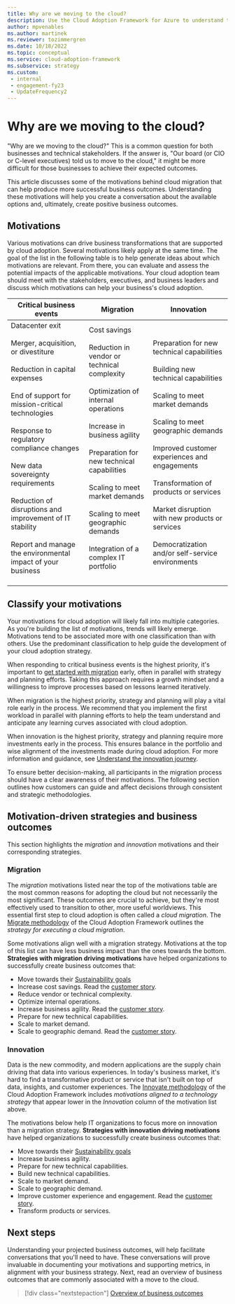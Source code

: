 ```yaml
---
title: Why are we moving to the cloud?
description: Use the Cloud Adoption Framework for Azure to understand the motivations behind cloud migration that can help produce more successful business outcomes.
author: mpvenables
ms.author: martinek
ms.reviewer: tozimmergren
ms.date: 10/18/2022
ms.topic: conceptual
ms.service: cloud-adoption-framework
ms.subservice: strategy
ms.custom:
 - internal
 - engagement-fy23
 - UpdateFrequency2
---
```


# Why are we moving to the cloud?

"Why are we moving to the cloud?" This is a common question for both businesses and technical stakeholders. If the answer is, "Our board (or CIO or C-level executives) told us to move to the cloud," it might be more difficult for those businesses to achieve their expected outcomes.

This article discusses some of the motivations behind cloud migration that can help produce more successful business outcomes. Understanding these motivations will help you create a conversation about the available options and, ultimately, create positive business outcomes.

## Motivations

Various motivations can drive business transformations that are supported by cloud adoption. Several motivations likely apply at the same time. The goal of the list in the following table is to help generate ideas about which motivations are relevant. From there, you can evaluate and assess the potential impacts of the applicable motivations. Your cloud adoption team should meet with the stakeholders, executives, and business leaders and discuss which motivations can help your business's cloud adoption.

| Critical business events | Migration | Innovation |
|---|---|---|
| Datacenter exit <br><br> Merger, acquisition, or divestiture <br><br> Reduction in capital expenses <br><br> End of support for mission-critical technologies <br><br> Response to regulatory compliance changes <br><br> New data sovereignty requirements <br><br> Reduction of disruptions and improvement of IT stability <br><br>Report and manage the environmental impact of your business <br><br> | Cost savings <br><br> Reduction in vendor or technical complexity <br><br> Optimization of internal operations <br><br> Increase in business agility <br><br> Preparation for new technical capabilities <br><br> Scaling to meet market demands <br><br> Scaling to meet geographic demands <br><br> Integration of a complex IT portfolio <br><br> | Preparation for new technical capabilities <br><br> Building new technical capabilities <br><br> Scaling to meet market demands <br><br> Scaling to meet geographic demands <br><br> Improved customer experiences and engagements <br><br> Transformation of products or services <br><br> Market disruption with new products or services <br><br> Democratization and/or self-service environments |

## Classify your motivations

Your motivations for cloud adoption will likely fall into multiple categories. As you're building the list of motivations, trends will likely emerge. Motivations tend to be associated more with one classification than with others. Use the predominant classification to help guide the development of your cloud adoption strategy.

When responding to critical business events is the highest priority, it's important to [get started with migration](../get-started/migrate.md) early, often in parallel with strategy and planning efforts. Taking this approach requires a growth mindset and a willingness to improve processes based on lessons learned iteratively.

When migration is the highest priority, strategy and planning will play a vital role early in the process. We recommend that you implement the first workload in parallel with planning efforts to help the team understand and anticipate any learning curves associated with cloud adoption.

When innovation is the highest priority, strategy and planning require more investments early in the process. This ensures balance in the portfolio and wise alignment of the investments made during cloud adoption. For more information and guidance, see [Understand the innovation journey](../get-started/innovate.md).

To ensure better decision-making, all participants in the migration process should have a clear awareness of their motivations. The following section outlines how customers can guide and affect decisions through consistent and strategic methodologies.

## Motivation-driven strategies and business outcomes

This section highlights the *migration* and *innovation* motivations and their corresponding strategies.

### Migration

The *migration* motivations listed near the top of the motivations table are the most common reasons for adopting the cloud but not necessarily the most significant. These outcomes are crucial to achieve, but they're most effectively used to transition to other, more useful worldviews. This essential first step to cloud adoption is often called a *cloud migration*. The [Migrate methodology](../get-started/migrate.md) of the Cloud Adoption Framework outlines the *strategy for executing a cloud migration*.

Some motivations align well with a migration strategy. Motivations at the top of this list can have less business impact than the ones towards the bottom. **Strategies with migration driving motivations** have helped organizations to successfully create business outcomes that:

- Move towards their [Sustainability goals](./business-outcomes/sustainability.md)
- Increase cost savings. Read the [customer story](https://customers.microsoft.com/story/canadian-power-generator-shines-light-on-numbers).
- Reduce vendor or technical complexity.
- Optimize internal operations.
- Increase business agility. Read the [customer story](https://customers.microsoft.com/story/845185-academy-motion-picture-arts-sciences-media-entertainment-azure).
- Prepare for new technical capabilities.
- Scale to market demand.
- Scale to geographic demand. Read the [customer story](https://customers.microsoft.com/story/792289-walgreens-boots-alliance-retailers-azure-sap-migration).

### Innovation

Data is the new commodity, and modern applications are the supply chain driving that data into various experiences. In today's business market, it's hard to find a transformative product or service that isn't built on top of data, insights, and customer experiences. The [Innovate methodology](../get-started/innovate.md) of the Cloud Adoption Framework includes *motivations aligned to a technology strategy* that appear lower in the *Innovation* column of the motivation list above.

The motivations below help IT organizations to focus more on innovation than a migration strategy. **Strategies with innovation driving motivations** have helped organizations to successfully create business outcomes that:

- Move towards their [Sustainability goals](./business-outcomes/sustainability.md)
- Increase business agility.
- Prepare for new technical capabilities.
- Build new technical capabilities.
- Scale to market demand.
- Scale to geographic demand.
- Improve customer experience and engagement. Read the [customer story](https://customers.microsoft.com/story/724203-the-descartes-systems-group-travel-and-transportation-azure-sql-database).
- Transform products or services.

## Next steps

Understanding your projected business outcomes, will help facilitate conversations that you'll need to have.  These conversations will prove invaluable in documenting your motivations and supporting metrics, in alignment with your business strategy. Next, read an overview of business outcomes that are commonly associated with a move to the cloud.

> [!div class="nextstepaction"]
> [Overview of business outcomes](./business-outcomes/index.md)
